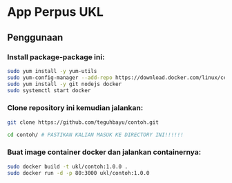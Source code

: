 # App Perpus UKL

## Penggunaan

### Install package-package ini:
```bash
sudo yum install -y yum-utils
sudo yum-config-manager --add-repo https://download.docker.com/linux/centos/docker-ce.repo
sudo yum install -y git nodejs docker
sudo systemctl start docker
```

### Clone repository ini kemudian jalankan:
```bash
git clone https://github.com/teguhbayu/contoh.git

cd contoh/ # PASTIKAN KALIAN MASUK KE DIRECTORY INI!!!!!!
```

### Buat image container docker dan jalankan containernya:
```bash
sudo docker build -t ukl/contoh:1.0.0 .
sudo docker run -d -p 80:3000 ukl/contoh:1.0.0
```

